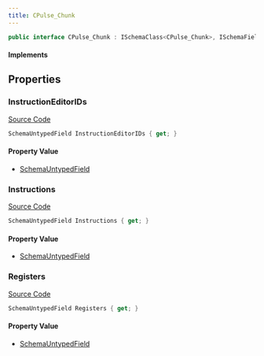 ```yaml
---
title: CPulse_Chunk
---
```


```csharp
public interface CPulse_Chunk : ISchemaClass<CPulse_Chunk>, ISchemaField, ISchemaClass, INativeHandle
```

#### Implements

## Properties

### InstructionEditorIDs

[Source Code](https://github.com/swiftly-solution/swiftlys2/blob/beta/managed/src/SwiftlyS2.Generated/Schemas/Interfaces/CPulse_Chunk.cs#L23)

```csharp
SchemaUntypedField InstructionEditorIDs { get; }
```

#### Property Value

- [SchemaUntypedField](/docs/api/shared/schemas/schemauntypedfield)

### Instructions

[Source Code](https://github.com/swiftly-solution/swiftlys2/blob/beta/managed/src/SwiftlyS2.Generated/Schemas/Interfaces/CPulse_Chunk.cs#L17)

```csharp
SchemaUntypedField Instructions { get; }
```

#### Property Value

- [SchemaUntypedField](/docs/api/shared/schemas/schemauntypedfield)

### Registers

[Source Code](https://github.com/swiftly-solution/swiftlys2/blob/beta/managed/src/SwiftlyS2.Generated/Schemas/Interfaces/CPulse_Chunk.cs#L20)

```csharp
SchemaUntypedField Registers { get; }
```

#### Property Value

- [SchemaUntypedField](/docs/api/shared/schemas/schemauntypedfield)

